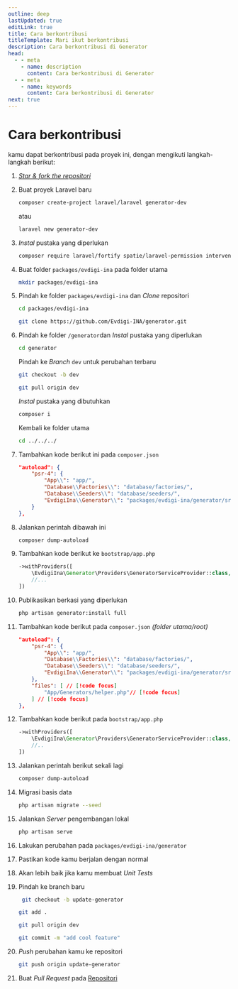 ```yaml
---
outline: deep
lastUpdated: true
editLink: true
title: Cara berkontribusi
titleTemplate: Mari ikut berkontribusi
description: Cara berkontribusi di Generator
head:
  - - meta
    - name: description
      content: Cara berkontribusi di Generator
  - - meta
    - name: keywords
      content: Cara berkontribusi di Generator
next: true
---
```


# Cara berkontribusi

kamu dapat berkontribusi pada proyek ini, dengan mengikuti langkah-langkah berikut:

1. _[Star & fork the repositori](https://github.com/Evdigi-INA/generator)_

2. Buat proyek Laravel baru

    ```sh
    composer create-project laravel/laravel generator-dev
    ```

    atau

    ```sh
    laravel new generator-dev
    ```

3. _Instal_ pustaka yang diperlukan

    ```sh
   composer require laravel/fortify spatie/laravel-permission intervention/image-laravel yajra/laravel-datatables-oracle
    ```

4. Buat folder `packages/evdigi-ina` pada folder utama

    ```sh
    mkdir packages/evdigi-ina
    ```

5. Pindah ke folder `packages/evdigi-ina` dan _Clone_ repositori 

    ```sh
    cd packages/evdigi-ina
    ```
    
    ```bash
    git clone https://github.com/Evdigi-INA/generator.git
    ```

6. Pindah ke folder `/generator`dan _Instal_ pustaka yang diperlukan

    ```sh
    cd generator
    ```

    Pindah ke _Branch_ `dev` untuk perubahan terbaru

    ```bash
    git checkout -b dev
    ```

    ```bash
    git pull origin dev
    ```
    _Instal_ pustaka yang dibutuhkan

    ```sh
    composer i
    ```
    Kembali ke folder utama

    ```sh
    cd ../../../
    ```

7. Tambahkan kode berikut ini pada `composer.json`

    ```json
    "autoload": {
        "psr-4": {
            "App\\": "app/",
            "Database\\Factories\\": "database/factories/",
            "Database\\Seeders\\": "database/seeders/",
            "EvdigiIna\\Generator\\": "packages/evdigi-ina/generator/src/" // [!code focus]
        }
    },
    ```

8. Jalankan perintah dibawah ini

    ```sh
    composer dump-autoload
    ```

9. Tambahkan kode berikut ke `bootstrap/app.php`

    ```php
    ->withProviders([
        \EvdigiIna\Generator\Providers\GeneratorServiceProvider::class, // [!code focus]
        //...
    ])
    ```

10. Publikasikan berkasi yang diperlukan

    ```sh
    php artisan generator:install full
    ```

11. Tambahkan kode berikut pada `composer.json` _(folder utama/root)_

    ```json
    "autoload": {
        "psr-4": {
            "App\\": "app/",
            "Database\\Factories\\": "database/factories/",
            "Database\\Seeders\\": "database/seeders/",
            "EvdigiIna\\Generator\\": "packages/evdigi-ina/generator/src/" // [!code focus]
        },
        "files": [ // [!code focus]
            "App/Generators/helper.php"// [!code focus] 
        ] // [!code focus]
    },
    ```

12. Tambahkan kode berikut pada `bootstrap/app.php`

    ```php
    ->withProviders([
        \EvdigiIna\Generator\Providers\GeneratorServiceProvider::class, // [!code focus]
        //..
    ])
    ```

13. Jalankan perintah berikut sekali lagi
    ```sh
    composer dump-autoload
    ```

14. Migrasi basis data
    ```sh
    php artisan migrate --seed
    ```

15. Jalankan _Server_ pengembangan lokal
    ```sh
    php artisan serve
    ```

16. Lakukan perubahan pada `packages/evdigi-ina/generator`

17. Pastikan kode kamu berjalan dengan normal

18. Akan lebih baik jika kamu membuat _Unit Tests_

19. Pindah ke branch baru
    ```bash
     git checkout -b update-generator
    ```

    ```bash
    git add .
    ```
    
    ```bash
    git pull origin dev
    ```
    
    ```bash
    git commit -m "add cool feature"
    ```

20. _Push_ perubahan kamu ke repositori

    ```bash
    git push origin update-generator
    ```

21. Buat _Pull Request_ pada [Repositori](https://github.com/Evdigi-INA/generator)

